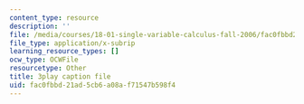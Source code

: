 ```yaml
---
content_type: resource
description: ''
file: /media/courses/18-01-single-variable-calculus-fall-2006/fac0fbbd21ad5cb6a08af71547b598f4_eRCN3daFCmU.srt
file_type: application/x-subrip
learning_resource_types: []
ocw_type: OCWFile
resourcetype: Other
title: 3play caption file
uid: fac0fbbd-21ad-5cb6-a08a-f71547b598f4
---
```

